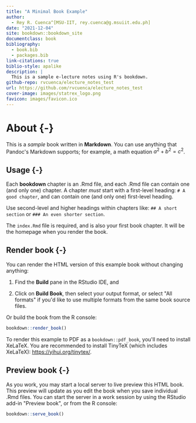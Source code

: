 ```yaml
--- 
title: "A Minimal Book Example"
author: 
  - Rey R. Cuenca^[MSU-IIT, rey.cuenca@g.msuiit.edu.ph]
date: "2021-12-04"
site: bookdown::bookdown_site
documentclass: book
bibliography: 
  - book.bib
  - packages.bib
link-citations: true
biblio-style: apalike
description: |
  This is a sample e-lecture notes using R's bookdown.
github-repo: rvcuenca/electure_notes_test
url: https://github.com/rvcuenca/electure_notes_test
cover-image: images/statrex_logo.png
favicon: images/favicon.ico
---
```


# About {-}

This is a _sample_ book written in **Markdown**. You can use anything that Pandoc's Markdown supports; for example, a math equation $a^2 + b^2 = c^2$.

## Usage {-}

Each **bookdown** chapter is an .Rmd file, and each .Rmd file can contain one (and only one) chapter. A chapter *must* start with a first-level heading: `# A good chapter`, and can contain one (and only one) first-level heading.

Use second-level and higher headings within chapters like: `## A short section` or `### An even shorter section`.

The `index.Rmd` file is required, and is also your first book chapter. It will be the homepage when you render the book.

## Render book {-}

You can render the HTML version of this example book without changing anything:

1. Find the **Build** pane in the RStudio IDE, and

1. Click on **Build Book**, then select your output format, or select "All formats" if you'd like to use multiple formats from the same book source files.

Or build the book from the R console:


```r
bookdown::render_book()
```

To render this example to PDF as a `bookdown::pdf_book`, you'll need to install XeLaTeX. You are recommended to install TinyTeX (which includes XeLaTeX): <https://yihui.org/tinytex/>.

## Preview book {-}

As you work, you may start a local server to live preview this HTML book. This preview will update as you edit the book when you save individual .Rmd files. You can start the server in a work session by using the RStudio add-in "Preview book", or from the R console:


```r
bookdown::serve_book()
```



